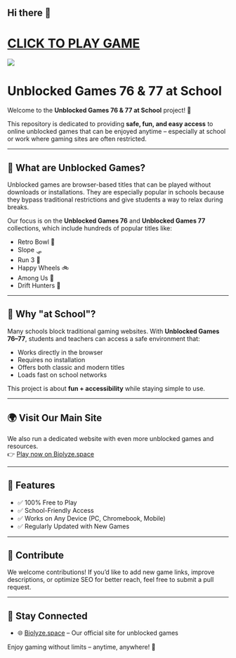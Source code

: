 ## Hi there 👋
<h1><a href="https://biolyze.space/">CLICK TO PLAY GAME</a></h1>


<a href="https://k12lesson.live/"><img src="https://1lesson1.email/gamez.png"></a>

# Unblocked Games 76 & 77 at School  

Welcome to the **Unblocked Games 76 & 77 at School** project! 🚀  

This repository is dedicated to providing **safe, fun, and easy access** to online unblocked games that can be enjoyed anytime – especially at school or work where gaming sites are often restricted.  

---

## 📖 What are Unblocked Games?  
Unblocked games are browser-based titles that can be played without downloads or installations. They are especially popular in schools because they bypass traditional restrictions and give students a way to relax during breaks.  

Our focus is on the **Unblocked Games 76** and **Unblocked Games 77** collections, which include hundreds of popular titles like:  
- Retro Bowl 🏈  
- Slope 🛷  
- Run 3 👟  
- Happy Wheels 🚲  
- Among Us 👾  
- Drift Hunters 🚗  

---

## 🏫 Why "at School"?  
Many schools block traditional gaming websites. With **Unblocked Games 76–77**, students and teachers can access a safe environment that:  
- Works directly in the browser  
- Requires no installation  
- Offers both classic and modern titles  
- Loads fast on school networks  

This project is about **fun + accessibility** while staying simple to use.  

---

## 🌍 Visit Our Main Site  
We also run a dedicated website with even more unblocked games and resources.  
👉 [Play now on Biolyze.space](https://biolyze.space/)  

---

## 📌 Features  
- ✅ 100% Free to Play  
- ✅ School-Friendly Access  
- ✅ Works on Any Device (PC, Chromebook, Mobile)  
- ✅ Regularly Updated with New Games  

---

## 🚀 Contribute  
We welcome contributions! If you’d like to add new game links, improve descriptions, or optimize SEO for better reach, feel free to submit a pull request.  

---

## 📢 Stay Connected  
- 🌐 [Biolyze.space](https://biolyze.space/) – Our official site for unblocked games  

Enjoy gaming without limits – anytime, anywhere! 🎉
